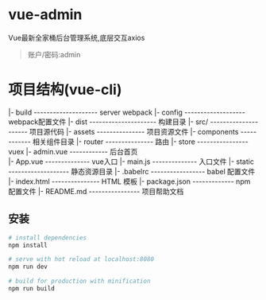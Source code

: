 # vue-admin
Vue最新全家桶后台管理系统,底层交互axios

> 账户/密码:admin

# 项目结构(vue-cli)
|- build  -------------------- server webpack
|- config  ------------------- webpack配置文件
|- dist  --------------------- 构建目录
|- src/  --------------------- 项目源代码
    |- assets  --------------- 项目资源文件
    |- components ------------ 相关组件目录
    |- router  --------------- 路由
    |- store  ---------------- vuex
    |- admin.vue  ------------ 后台首页  
    |- App.vue  -------------- vue入口
    |- main.js  -------------- 入口文件
|- static  ------------------- 静态资源目录
|- .babelrc  ----------------- babel 配置文件
|- index.html  --------------- HTML 模板
|- package.json  ------------- npm 配置文件
|- README.md  ---------------- 项目帮助文档



## 安装

``` bash
# install dependencies
npm install

# serve with hot reload at localhost:8080
npm run dev

# build for production with minification
npm run build

```


